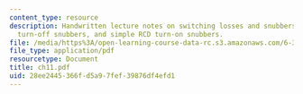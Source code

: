 ```yaml
---
content_type: resource
description: Handwritten lecture notes on switching losses and snubbers, simple RCD
  turn-off snubbers, and simple RCD turn-on snubbers.
file: /media/https%3A/open-learning-course-data-rc.s3.amazonaws.com/6-334-power-electronics-spring-2007/28ee2445366fd5a97fef39876df4efd1_ch11.pdf
file_type: application/pdf
resourcetype: Document
title: ch11.pdf
uid: 28ee2445-366f-d5a9-7fef-39876df4efd1
---
```

